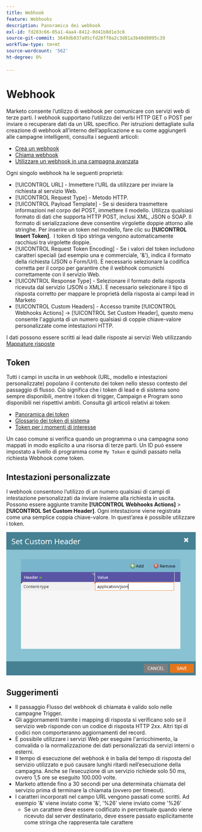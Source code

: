 ```yaml
---
title: Webhook
feature: Webhooks
description: Panoramica dei webhook
exl-id: fd283c66-05a1-4aa4-8412-0d41b8d1e3c8
source-git-commit: 3649db037a95cfd20ff0a2c3d81a3b40d0095c39
workflow-type: tm+mt
source-wordcount: '562'
ht-degree: 0%

---
```


# Webhook

Marketo consente l’utilizzo di webhook per comunicare con servizi web di terze parti. I webhook supportano l’utilizzo dei verbi HTTP GET o POST per inviare o recuperare dati da un URL specifico. Per istruzioni dettagliate sulla creazione di webhook all’interno dell’applicazione e su come aggiungerli alle campagne intelligenti, consulta i seguenti articoli:

- [Crea un webhook](https://experienceleague.adobe.com/it/docs/marketo/using/product-docs/administration/additional-integrations/create-a-webhook)
- [Chiama webhook](https://experienceleague.adobe.com/it/docs/marketo/using/product-docs/core-marketo-concepts/smart-campaigns/flow-actions/call-webhook)
- [Utilizzare un webhook in una campagna avanzata](https://experienceleague.adobe.com/it/docs/marketo/using/product-docs/core-marketo-concepts/smart-campaigns/flow-actions/use-a-webhook-in-a-smart-campaign)

Ogni singolo webhook ha le seguenti proprietà:

- [!UICONTROL URL] - Immettere l&#39;URL da utilizzare per inviare la richiesta al servizio Web.
- [!UICONTROL Request Type] - Metodo HTTP.
- [!UICONTROL Payload Template] - Se si desidera trasmettere informazioni nel corpo del POST, immettere il modello. Utilizza qualsiasi formato di dati che supporta HTTP POST, inclusi XML, JSON o SOAP. Il formato di serializzazione deve consentire virgolette doppie attorno alle stringhe. Per inserire un token nel modello, fare clic su **[!UICONTROL Insert Token]**.  I token di tipo stringa vengono automaticamente racchiusi tra virgolette doppie.
- [!UICONTROL Request Token Encoding] - Se i valori del token includono caratteri speciali (ad esempio una e commerciale, &#39;&amp;&#39;), indica il formato della richiesta (JSON o Form/Url). È necessario selezionare la codifica corretta per il corpo per garantire che il webhook comunichi correttamente con il servizio Web.
- [!UICONTROL Response Type] - Selezionare il formato della risposta ricevuta dal servizio (JSON o XML). È necessario selezionare il tipo di risposta corretto per mappare le proprietà della risposta ai campi lead in Marketo
- [!UICONTROL Custom Headers] - Accesso tramite [!UICONTROL Webhooks Actions] -> [!UICONTROL Set Custom Header], questo menu consente l&#39;aggiunta di un numero qualsiasi di coppie chiave-valore personalizzate come intestazioni HTTP.

I dati possono essere scritti ai lead dalle risposte ai servizi Web utilizzando [Mappature risposte](response-mappings.md)

## Token

Tutti i campi in uscita in un webhook (URL, modello e intestazioni personalizzate) popolano il contenuto dei token nello stesso contesto del passaggio di flusso. Ciò significa che i token di lead e di sistema sono sempre disponibili, mentre i token di trigger, Campaign e Program sono disponibili nei rispettivi ambiti. Consulta gli articoli relativi ai token:

- [Panoramica dei token](https://experienceleague.adobe.com/it/docs/marketo/using/product-docs/demand-generation/landing-pages/personalizing-landing-pages/tokens-overview)
- [Glossario dei token di sistema](https://experienceleague.adobe.com/it/docs/marketo/using/product-docs/email-marketing/general/using-tokens/system-tokens-glossary)
- [Token per i momenti di interesse](https://experienceleague.adobe.com/it/docs/marketo/using/product-docs/marketo-sales-insight/msi-for-salesforce/features/tabs-in-the-msi-panel/interesting-moments/trigger-tokens-for-interesting-moments)

Un caso comune si verifica quando un programma o una campagna sono mappati in modo esplicito a una risorsa di terze parti. Un ID può essere impostato a livello di programma come `My Token` e quindi passato nella richiesta Webhook come token.

## Intestazioni personalizzate

I webhook consentono l’utilizzo di un numero qualsiasi di campi di intestazione personalizzati da inviare insieme alla richiesta in uscita. Possono essere aggiunte tramite **[!UICONTROL Webhooks Actions]** > **[!UICONTROL Set Custom Header]**. Ogni intestazione viene registrata come una semplice coppia chiave-valore. In quest’area è possibile utilizzare i token.

![Intestazioni personalizzate](assets/custom-headers.png)

## Suggerimenti

- Il passaggio Flusso del webhook di chiamata è valido solo nelle campagne Trigger.
- Gli aggiornamenti tramite i mapping di risposta si verificano solo se il servizio web risponde con un codice di risposta HTTP 2xx. Altri tipi di codici non comporteranno aggiornamenti del record.
- È possibile utilizzare i servizi Web per eseguire l&#39;arricchimento, la convalida o la normalizzazione dei dati personalizzati da servizi interni o esterni.
- Il tempo di esecuzione del webhook è in balia del tempo di risposta del servizio utilizzato e può causare lunghi ritardi nell’esecuzione della campagna. Anche se l’esecuzione di un servizio richiede solo 50 ms, ovvero 1,5 ore se eseguito 100.000 volte.
- Marketo attende fino a 30 secondi per una determinata chiamata del servizio prima di terminare la chiamata (ovvero per timeout).
- I caratteri incorporati nel campo URL vengono passati come scritti. Ad esempio &#39;&amp;&#39; viene inviato come &#39;&amp;&#39;, &#39;%26&#39; viene inviato come &#39;%26&#39;
   - Se un carattere deve essere codificato in percentuale quando viene ricevuto dal server destinatario, deve essere passato esplicitamente come stringa che rappresenta tale carattere

